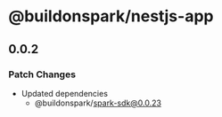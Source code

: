 # @buildonspark/nestjs-app

## 0.0.2

### Patch Changes

- Updated dependencies
  - @buildonspark/spark-sdk@0.0.23
